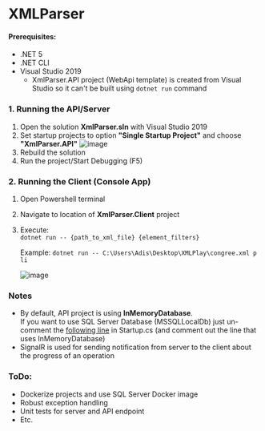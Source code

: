 # XMLParser

#### Prerequisites:
* .NET 5
* .NET CLI
* Visual Studio 2019 
  * XmlParser.API project (WebApi template) is created from Visual Studio so it can't be built using `dotnet run` command

### 1. Running the API/Server
1. Open the solution **XmlParser.sln** with Visual Studio 2019
2. Set startup projects to option **"Single Startup Project"** and choose **"XmlParser.API"**
![image](https://user-images.githubusercontent.com/20841289/121815313-170f0680-cc76-11eb-8ae7-a12c46869992.png)
3. Rebuild the solution
4. Run the project/Start Debugging (F5)

### 2. Running the Client (Console App)
1. Open Powershell terminal
2. Navigate to location of **XmlParser.Client** project
3. Execute:\
   `dotnet run -- {path_to_xml_file} {element_filters}`
   
   Example: `dotnet run -- C:\Users\Adis\Desktop\XMLPlay\congree.xml p li`
       
   ![image](https://user-images.githubusercontent.com/20841289/121815663-e16b1d00-cc77-11eb-92c3-1b6973b583e5.png)


### Notes
  - By default, API project is using **InMemoryDatabase**.  
  If you want to use SQL Server Database (MSSQLLocalDb) just un-comment the [following line](https://github.com/adis-abazovic/xmlparser/blob/30fa54dca5ee09d12d92044a5c80186cd6eaa866/XmlParser/XmlParser.API/Startup.cs#L34 ) in Startup.cs
  (and comment out the line that uses InMemoryDatabase)
  - SignalR is used for sending notification from server to the client about the progress of an operation

### ToDo:
 - Dockerize projects and use SQL Server Docker image
 - Robust exception handling
 - Unit tests for server and API endpoint
 - Etc.
